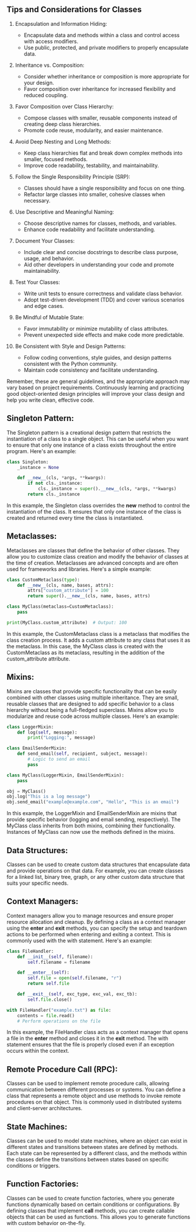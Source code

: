 ## Tips and Considerations for Classes

1. Encapsulation and Information Hiding:
   - Encapsulate data and methods within a class and control access with access modifiers.
   - Use public, protected, and private modifiers to properly encapsulate data.

2. Inheritance vs. Composition:
   - Consider whether inheritance or composition is more appropriate for your design.
   - Favor composition over inheritance for increased flexibility and reduced coupling.

3. Favor Composition over Class Hierarchy:
   - Compose classes with smaller, reusable components instead of creating deep class hierarchies.
   - Promote code reuse, modularity, and easier maintenance.

4. Avoid Deep Nesting and Long Methods:
   - Keep class hierarchies flat and break down complex methods into smaller, focused methods.
   - Improve code readability, testability, and maintainability.

5. Follow the Single Responsibility Principle (SRP):
   - Classes should have a single responsibility and focus on one thing.
   - Refactor large classes into smaller, cohesive classes when necessary.

6. Use Descriptive and Meaningful Naming:
   - Choose descriptive names for classes, methods, and variables.
   - Enhance code readability and facilitate understanding.

7. Document Your Classes:
   - Include clear and concise docstrings to describe class purpose, usage, and behavior.
   - Aid other developers in understanding your code and promote maintainability.

8. Test Your Classes:
   - Write unit tests to ensure correctness and validate class behavior.
   - Adopt test-driven development (TDD) and cover various scenarios and edge cases.

9. Be Mindful of Mutable State:
   - Favor immutability or minimize mutability of class attributes.
   - Prevent unexpected side effects and make code more predictable.

10. Be Consistent with Style and Design Patterns:
    - Follow coding conventions, style guides, and design patterns consistent with the Python community.
    - Maintain code consistency and facilitate understanding.

Remember, these are general guidelines, and the appropriate approach may vary based on project requirements. Continuously learning and practicing good object-oriented design principles will improve your class design and help you write clean, effective code.


## Singleton Pattern:
The Singleton pattern is a creational design pattern that restricts the instantiation of a class to a single object. This can be useful when you want to ensure that only one instance of a class exists throughout the entire program. Here's an example:

```python
class Singleton:
    _instance = None

    def __new__(cls, *args, **kwargs):
        if not cls._instance:
            cls._instance = super().__new__(cls, *args, **kwargs)
        return cls._instance
```

In this example, the Singleton class overrides the __new__ method to control the instantiation of the class. It ensures that only one instance of the class is created and returned every time the class is instantiated.

## Metaclasses:
Metaclasses are classes that define the behavior of other classes. They allow you to customize class creation and modify the behavior of classes at the time of creation. Metaclasses are advanced concepts and are often used for frameworks and libraries. Here's a simple example:

```python
class CustomMetaclass(type):
    def __new__(cls, name, bases, attrs):
        attrs["custom_attribute"] = 100
        return super().__new__(cls, name, bases, attrs)

class MyClass(metaclass=CustomMetaclass):
    pass

print(MyClass.custom_attribute)  # Output: 100
```

In this example, the CustomMetaclass class is a metaclass that modifies the class creation process. It adds a custom attribute to any class that uses it as the metaclass. In this case, the MyClass class is created with the CustomMetaclass as its metaclass, resulting in the addition of the custom_attribute attribute.

## Mixins:
Mixins are classes that provide specific functionality that can be easily combined with other classes using multiple inheritance. They are small, reusable classes that are designed to add specific behavior to a class hierarchy without being a full-fledged superclass. Mixins allow you to modularize and reuse code across multiple classes. Here's an example:

```python
class LoggerMixin:
    def log(self, message):
        print("Logging:", message)

class EmailSenderMixin:
    def send_email(self, recipient, subject, message):
        # Logic to send an email
        pass

class MyClass(LoggerMixin, EmailSenderMixin):
    pass

obj = MyClass()
obj.log("This is a log message")
obj.send_email("example@example.com", "Hello", "This is an email")
```

In this example, the LoggerMixin and EmailSenderMixin are mixins that provide specific behavior (logging and email sending, respectively). The MyClass class inherits from both mixins, combining their functionality. Instances of MyClass can now use the methods defined in the mixins.

## Data Structures:
Classes can be used to create custom data structures that encapsulate data and provide operations on that data. For example, you can create classes for a linked list, binary tree, graph, or any other custom data structure that suits your specific needs.

## Context Managers:
Context managers allow you to manage resources and ensure proper resource allocation and cleanup. By defining a class as a context manager using the __enter__ and __exit__ methods, you can specify the setup and teardown actions to be performed when entering and exiting a context. This is commonly used with the with statement. Here's an example:

```python
class FileHandler:
    def __init__(self, filename):
        self.filename = filename

    def __enter__(self):
        self.file = open(self.filename, "r")
        return self.file

    def __exit__(self, exc_type, exc_val, exc_tb):
        self.file.close()

with FileHandler("example.txt") as file:
    contents = file.read()
    # Perform operations on the file
```

In this example, the FileHandler class acts as a context manager that opens a file in the __enter__ method and closes it in the __exit__ method. The with statement ensures that the file is properly closed even if an exception occurs within the context.

## Remote Procedure Call (RPC):
Classes can be used to implement remote procedure calls, allowing communication between different processes or systems. You can define a class that represents a remote object and use methods to invoke remote procedures on that object. This is commonly used in distributed systems and client-server architectures.

## State Machines:
Classes can be used to model state machines, where an object can exist in different states and transitions between states are defined by methods. Each state can be represented by a different class, and the methods within the classes define the transitions between states based on specific conditions or triggers.

## Function Factories:
Classes can be used to create function factories, where you generate functions dynamically based on certain conditions or configurations. By defining classes that implement __call__ methods, you can create callable objects that can be used as functions. This allows you to generate functions with custom behavior on-the-fly.
